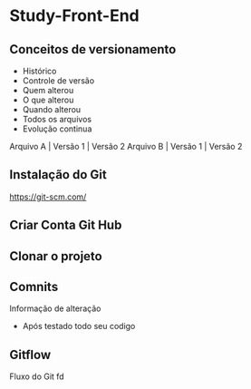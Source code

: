 # Study-Front-End

## Conceitos de versionamento
  - Histórico
  - Controle de versão
  - Quem alterou
  - O que alterou
  - Quando alterou
  - Todos os arquivos
  - Evolução continua

Arquivo A | Versão 1 | Versão 2
Arquivo B | Versão 1 | Versão 2

## Instalação do Git
https://git-scm.com/

## Criar Conta Git Hub

## Clonar o projeto

## Comnits
Informação de alteração
  - Após testado todo seu codigo

## Gitflow
Fluxo do Git
fd

